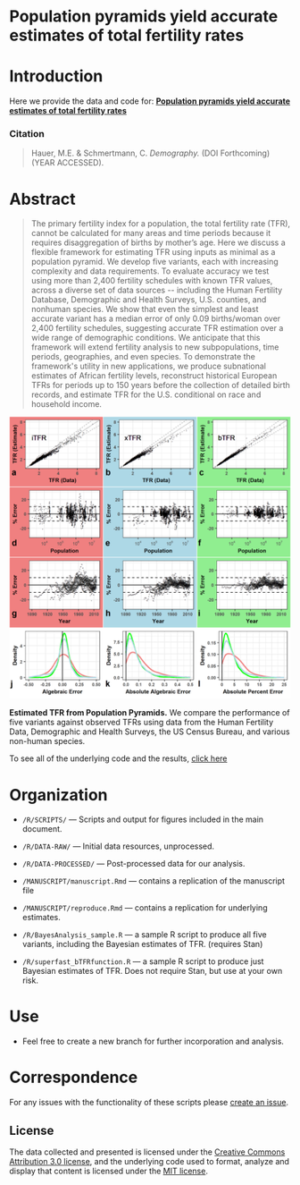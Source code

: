 # Population pyramids yield accurate estimates of total fertility rates

# Introduction
Here we provide the data and code for:  [**Population pyramids yield accurate estimates of total fertility rates**](https://github.com/mathewhauer/iTFR-replication/blob/master/MANUSCRIPT/manuscript.pdf)

### Citation


> Hauer, M.E. & Schmertmann, C. *Demography.* (DOI Forthcoming) (YEAR ACCESSED).


# Abstract
> The primary fertility index for a population, the total fertility rate (TFR), cannot be calculated for many areas and time periods because it requires disaggregation of births by mother’s age. Here we discuss a flexible framework for estimating TFR using inputs as minimal as a population pyramid. We develop five variants, each with increasing complexity and data requirements. To evaluate accuracy we test using more than 2,400 fertility schedules with known TFR values, across a diverse set of data sources --  including the Human Fertility Database, Demographic and Health Surveys, U.S. counties, and nonhuman species. We show that even the simplest and least accurate variant has a median error of only 0.09 births/woman over 2,400 fertility schedules, suggesting accurate TFR estimation over a wide range of demographic conditions. We anticipate that this framework will extend fertility analysis to new subpopulations, time periods, geographies, and even species. To demonstrate the framework's utility in new applications, we produce subnational estimates of African fertility levels, reconstruct historical European TFRs for periods up to 150 years before the collection of detailed birth records, and estimate TFR for the U.S. conditional on race and household income.

![Main Figure](MANUSCRIPT/manuscript_files/figure-latex/plot-multipanel-summary-1.png "Main Figure")

**Estimated TFR from Population Pyramids.** We compare the performance of five variants against observed TFRs using data from the Human Fertility Data, Demographic and Health Surveys, the US Census Bureau, and various non-human species.

To see all of the underlying code and the results, [click here](http://htmlpreview.github.io/?https://github.com/mathewhauer/iTFR-replication/blob/master/MANUSCRIPT/reproduce.html)

# Organization
- `/R/SCRIPTS/`  — Scripts and output for figures included in the main document.
- `/R/DATA-RAW/`  — Initial data resources, unprocessed.
- `/R/DATA-PROCESSED/` — Post-processed data for our analysis.
- `/MANUSCRIPT/manuscript.Rmd` — contains a replication of the manuscript file

- `/MANUSCRIPT/reproduce.Rmd` — contains a replication for underlying estimates.
- `/R/BayesAnalysis_sample.R` — a sample R script to produce all five variants, including the Bayesian estimates of TFR. (requires Stan)
- `/R/superfast_bTFRfunction.R` — a sample R script to produce just Bayesian estimates of TFR. Does not require Stan, but use at your own risk.


# Use
- Feel free to create a new branch for further incorporation and analysis. 

# Correspondence
For any issues with the functionality of these scripts please [create an issue](https://github.com/mathewhauer/iTFR-replication/issues).

## License
The data collected and presented is licensed under the [Creative Commons Attribution 3.0 license](http://creativecommons.org/licenses/by/3.0/us/deed.en_US), and the underlying code used to format, analyze and display that content is licensed under the [MIT license](http://opensource.org/licenses/mit-license.php).